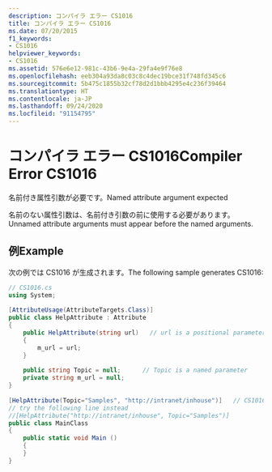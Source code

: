 ```yaml
---
description: コンパイラ エラー CS1016
title: コンパイラ エラー CS1016
ms.date: 07/20/2015
f1_keywords:
- CS1016
helpviewer_keywords:
- CS1016
ms.assetid: 576e6e12-981c-43b6-9e4a-29fa4e9f76e8
ms.openlocfilehash: eeb304a93da8c03c8c4dec19bce31f748fd345c6
ms.sourcegitcommit: 5b475c1855b32cf78d2d1bbb4295e4c236f39464
ms.translationtype: HT
ms.contentlocale: ja-JP
ms.lasthandoff: 09/24/2020
ms.locfileid: "91154795"
---
```

# <a name="compiler-error-cs1016"></a><span data-ttu-id="5e5ef-103">コンパイラ エラー CS1016</span><span class="sxs-lookup"><span data-stu-id="5e5ef-103">Compiler Error CS1016</span></span>

<span data-ttu-id="5e5ef-104">名前付き属性引数が必要です。</span><span class="sxs-lookup"><span data-stu-id="5e5ef-104">Named attribute argument expected</span></span>  
  
 <span data-ttu-id="5e5ef-105">名前のない属性引数は、名前付き引数の前に使用する必要があります。</span><span class="sxs-lookup"><span data-stu-id="5e5ef-105">Unnamed attribute arguments must appear before the named arguments.</span></span>  
  
## <a name="example"></a><span data-ttu-id="5e5ef-106">例</span><span class="sxs-lookup"><span data-stu-id="5e5ef-106">Example</span></span>  

 <span data-ttu-id="5e5ef-107">次の例では CS1016 が生成されます。</span><span class="sxs-lookup"><span data-stu-id="5e5ef-107">The following sample generates CS1016:</span></span>  
  
```csharp  
// CS1016.cs  
using System;  
  
[AttributeUsage(AttributeTargets.Class)]  
public class HelpAttribute : Attribute  
{  
    public HelpAttribute(string url)   // url is a positional parameter  
    {  
        m_url = url;  
    }  
  
    public string Topic = null;      // Topic is a named parameter  
    private string m_url = null;  
}  
  
[HelpAttribute(Topic="Samples", "http://intranet/inhouse")]   // CS1016  
// try the following line instead  
//[HelpAttribute("http://intranet/inhouse", Topic="Samples")]  
public class MainClass  
{  
    public static void Main ()  
    {  
    }  
}  
```
